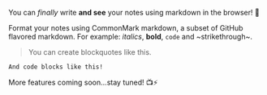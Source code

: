 You can _finally_ write **and see** your notes using markdown in the browser! 🎉

Format your notes using CommonMark markdown, a subset of GitHub flavored markdown. For example: _italics_, **bold**, `code` and ~strikethrough~.

> You can create blockquotes like this.

```
And code blocks like this!
```

More features coming soon…stay tuned! 📺⚡️
